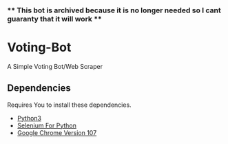 ### ** This bot is archived because it is no longer needed so I cant guaranty that it will work **
# Voting-Bot
A Simple Voting Bot/Web Scraper

## Dependencies

Requires You to install these dependencies.
* [Python3](https://www.python.org/downloads/)
* [Selenium For Python](https://www.selenium.dev/downloads/)
* [Google Chrome Version 107](https://www.google.com/chrome/)

<!-- ## Installation

** Windows Only **

#### Step 1: Download Python 3 Installer -->
